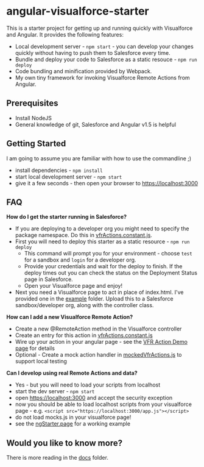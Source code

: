 angular-visualforce-starter
=========

This is a starter project for getting up and running quickly with Visualforce and Angular. It provides the following features:
+ Local development server - `npm start` - you can develop your changes quickly without having to push them to Salesforce every time.
+ Bundle and deploy your code to Salesforce as a static resouce - `npm run deploy`
+ Code bundling and minification provided by Webpack.
+ My own tiny framework for invoking Visualforce Remote Actions from Angular.

Prerequisites
-----
+ Install NodeJS
+ General knowledge of git, Salesforce and Angular v1.5 is helpful

Getting Started
------
I am going to assume you are familiar with how to use the commandline ;)
+ install dependencies - `npm install`
+ start local development server - `npm start`
+ give it a few seconds - then open your browser to [https://localhost:3000](https://localhost:3000)

FAQ
---

<b>How do I get the starter running in Salesforce?</b>
+ If you are deploying to a developer org you might need to specify the package namespace. Do this in [vfrActions.constant.js](src/js/config/vfrActions.constant.js).
+ First you will need to deploy this starter as a static resource - `npm run deploy`
  + This command will prompt you for your environment - choose `test` for a sandbox and `login` for a developer org.
  + Provide your credentials and wait for the deploy to finish. If the deploy times out you can check the status on the Deployment Status page in Salesforce.
  + Open your Visualforce page and enjoy!
+ Next you need a Visualforce page to act in place of index.html. I've provided one in the [example](example) folder. Upload this to a Salesforce sandbox/developer org, along with the controller class.

<b>How can I add a new Visualforce Remote Action?</b>
+ Create a new @RemoteAction method in the Visualforce controller
+ Create an entry for this action in [vfrActions.constant.js](src/js/config/vfrActions.constant.js)
+ Wire up your action in your angular page - see the [VFR Action Demo page](src/js/components/vfr-action-demo.comp.js) for details
+ Optional - Create a mock action handler in [mockedVfrActions.js](src/js/mocks/mockedVfrActions.js) to support local testing

<b>Can I develop using real Remote Actions and data?</b>
+ Yes - but you will need to load your scripts from localhost
+ start the dev server - `npm start`
+ open [https://localhost:3000](https://localhost:3000) and accept the security exception
+ now you should be able to load localhost scripts from your visualforce page - e.g. `<script src="https://localhost:3000/app.js"></script>`
+ do not load mocks.js in your visualforce page!
+ see the [ngStarter.page](example/ngStarter.page) for a working example

Would you like to know more?
---
There is more reading in the [docs](docs) folder.